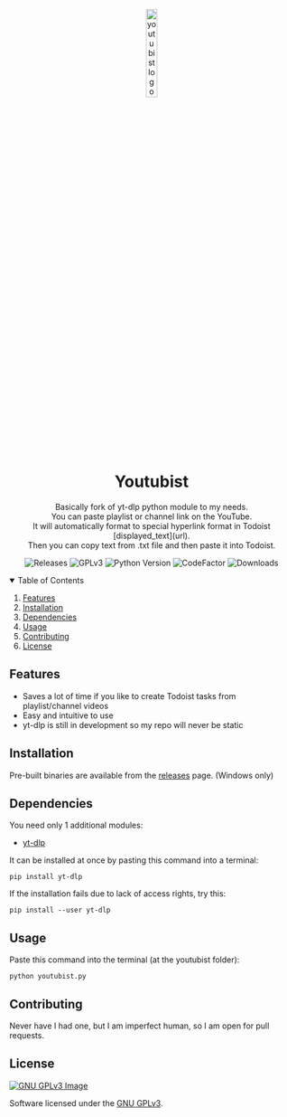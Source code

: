 <p align="center">
  <img width="20%" align="center" src="youtubist.ico" alt="youtubist logo">
</p>
<h1 align="center">Youtubist</h1>

<p align="center">
    Basically fork of yt-dlp python module to my needs. 
    <br>
    You can paste playlist or channel link  on the YouTube. 
    <br>
    It will automatically format to special hyperlink format in Todoist [displayed_text](url). 
    <br>
    Then you can copy text from .txt file and then paste it into Todoist.
</p>

<p align="center">
  <a style="text-decoration:none" href="https://github.com/Psyhackological/youtubist/releases">
    <img src="https://img.shields.io/github/v/release/Psyhackological/youtubist?color=FF0000&style=flat-square" alt="Releases">
  </a>
  <a style="text-decoration:none" href="https://choosealicense.com/licenses/gpl-3.0/">
      <img src="https://img.shields.io/badge/License-GPL%20v3-FF0000.svg" alt="GPLv3">
  </a>
  <a style="text-decoration:none" href="https://www.python.org/downloads/release/python-379/">
    <img src="https://img.shields.io/badge/python-3.7+-blue.svg?color=FFFFFF&style=flat-square" alt="Python Version">
  </a>
  <a style="text-decoration:none" href="https://www.codefactor.io/repository/github/psyhackological/youtubist">
    <img src="https://img.shields.io/codefactor/grade/github/Psyhackological/youtubist/main?color=FF0000" alt="CodeFactor">
  </a>
  <a style="text-decoration:none" href="https://github.com/Psyhackological/youtubist/releases">
    <img src="https://img.shields.io/github/downloads/psyhackological/youtubist/total?color=FF0000&style=flat-square" alt="Downloads">
  </a>
</p>

<details open="open">
  <summary>Table of Contents</summary>
  <ol>
    <li><a href="#features">Features</a></li>
    <li><a href="#installation">Installation</a></li>
    <li><a href="#dependencies">Dependencies</a></li>
    <li><a href="#usage">Usage</a></li>
    <li><a href="#contributing">Contributing</a></li>
    <li><a href="#license">License</a></li>
  </ol>
</details>

##  Features
- Saves a lot of time if you like to create Todoist tasks from playlist/channel videos
- Easy and intuitive to use
- yt-dlp is still in development so my repo will never be static

## Installation
Pre-built binaries are available from the [releases](https://github.com/Psyhackological/youtubist/releases/) page. (Windows only)

##  Dependencies
You need only 1 additional modules:
- [yt-dlp](https://pypi.org/project/yt-dlp/)

It can be installed at once by pasting this command into a terminal:
```terminal
pip install yt-dlp
```
If the installation fails due to lack of access rights, try this:
```terminal
pip install --user yt-dlp
```

## Usage
Paste this command into the terminal (at the youtubist folder):
```terminal
python youtubist.py
```

## Contributing
Never have I had one, but I am imperfect human, so I am open for pull requests.

## License
[![GNU GPLv3 Image](https://www.gnu.org/graphics/gplv3-with-text-136x68.png)](https://choosealicense.com/licenses/gpl-3.0/)

Software licensed under the [GNU GPLv3](https://choosealicense.com/licenses/gpl-3.0/).
